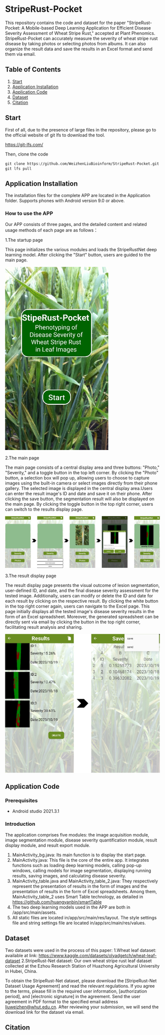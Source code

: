 # StripeRust-Pocket

This repository contains the code and dataset for the paper "StripeRust-Pocket: A Mobile-based Deep Learning Application for Efficient Disease Severity Assessment of Wheat Stripe Rust," accepted at Plant Phenomics. StripeRust-Pocket can accurately measure the severity of wheat stripe rust disease by taking photos or selecting photos from albums. It can also organize the result data and save the results in an Excel format and send them via email.

##  Table  of  Contents

1.  [Start](#Start)  
2.  [Application Installation](#Installation)  
3.  [Application Code](#Code)  
4.  [Dataset](#Dataset)  
5.  [Citation](#Citation)  

## Start <a name="Start"></a>

First of all, due to the presence of large files in the repository, please go to the official website of git lfs to download the tool.

https://git-lfs.com/

Then, clone the code
```shell script
git clone https://github.com/WeizhenLiuBioinform/StripeRust-Pocket.git
git lfs pull
```

## Application Installation <a name="Installation"></a>

The installation files for the complete APP are located in the Application folder. Supports phones with Android version 9.0 or above.

### How to use the APP
Our APP consists of three pages, and the detailed content and related usage methods of each page are as follows：

1.The startup page

This page initializes the various modules and loads the StripeRustNet deep learning model. After clicking the "Start" button, users are guided to the main page.

![The startup page](https://github.com/WeizhenLiuBioinform/StripeRust-Pocket/blob/master/Application_source_code/app/src/main/assets/The_startup_page.jpg)

2.The main page

The main page consists of a central display area and three buttons: "Photo," "Severity," and a toggle button in the top left corner. By clicking the "Photo" button, a selection box will pop up, allowing users to choose to capture images using the built-in camera or select images directly from their phone gallery. The selected image is displayed in the central display area.Users can enter the result image's ID and date and save it on their phone. After clicking the save button, the segmentation result will also be displayed on the main page. By clicking the toggle button in the top right corner, users can switch to the results display page. 

![The main page](https://github.com/WeizhenLiuBioinform/StripeRust-Pocket/blob/master/Application_source_code/app/src/main/assets/The_main_page.jpg)

3.The result display page

The result display page presents the visual outcome of lesion segmentation, user-defined ID, and date, and the final disease severity assessment for the tested image. Additionally, users can modify or delete the ID and date for each result by clicking on the respective result. By clicking the white button in the top right corner again, users can navigate to the Excel page. This page initially displays all the tested image's disease severity results in the form of an Excel spreadsheet. Moreover, the generated spreadsheet can be directly sent via email by clicking the button in the top right corner, facilitating result analysis and sharing.

![The result display page](https://github.com/WeizhenLiuBioinform/StripeRust-Pocket/blob/master/Application_source_code/app/src/main/assets/The_result_display_page.jpg)


## Application Code <a name="Code"></a>
### Prerequisites
* Android studio 2021.3.1

### Introduction
The application comprises five modules: the image acquisition module, image segmentation module, disease severity 
quantification module, result display module, and result export module.

1. MainActivity_bg.java: Its main function is to display the start page.
2. MainActivity.java: This file is the core of the entire app. It integrates functions such as loading deep learning 
models, calling pop-up windows, calling models for image segmentation, displaying running results, saving images, 
and calculating disease severity.
3. MainActivity_table.java and MainActivity_table_2.java: They respectively represent the presentation of results in 
the form of images and the presentation of results in the form of Excel spreadsheets. Among them, 
MainActivity_table_2 uses Smart Table technology, as detailed in https://github.com/huangyanbin/smartTable
4. The two deep learning models used in the APP are both in /app/src/main/assets.
5. All static files are located in/app/src/main/res/layout. The style settings file and string settings file are 
located in/app/src/main/res/values.

## Dataset <a name="Dataset"></a>
Two datasets were used in the process of this paper: 
1.Wheat leaf dataset: available at link: https://www.kaggle.com/datasets/olyadgetch/wheat-leaf-dataset
2.StripeRust-Net dataset: Our own wheat stripe rust leaf dataset collected at the Ezhou Research Station of Huazhong 
Agricultural University in Hubei, China. 

To obtain the StripeRust-Net dataset, please download the [StripeRust-Net Dataset Usage Agreement] and read the relevant regulations. If you agree to the terms, please fill in the required user information, [authorization period], and [electronic signature] in the agreement. Send the user agreement in PDF format to the specified email address liuweizhen@whut.edu.cn. After reviewing your submission, we will send the download link for the dataset via email.

## Citation <a name="Citation"></a>

